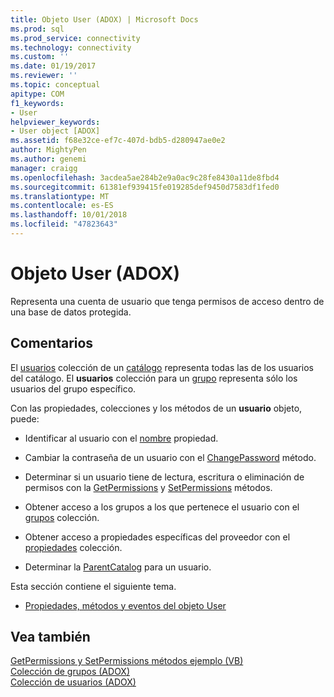 ```yaml
---
title: Objeto User (ADOX) | Microsoft Docs
ms.prod: sql
ms.prod_service: connectivity
ms.technology: connectivity
ms.custom: ''
ms.date: 01/19/2017
ms.reviewer: ''
ms.topic: conceptual
apitype: COM
f1_keywords:
- User
helpviewer_keywords:
- User object [ADOX]
ms.assetid: f68e32ce-ef7c-407d-bdb5-d280947ae0e2
author: MightyPen
ms.author: genemi
manager: craigg
ms.openlocfilehash: 3acdea5ae284b2e9a0ac9c28fe8430a11de8fbd4
ms.sourcegitcommit: 61381ef939415fe019285def9450d7583df1fed0
ms.translationtype: MT
ms.contentlocale: es-ES
ms.lasthandoff: 10/01/2018
ms.locfileid: "47823643"
---
```

# <a name="user-object-adox"></a>Objeto User (ADOX)
Representa una cuenta de usuario que tenga permisos de acceso dentro de una base de datos protegida.  
  
## <a name="remarks"></a>Comentarios  
 El [usuarios](../../../ado/reference/adox-api/users-collection-adox.md) colección de un [catálogo](../../../ado/reference/adox-api/catalog-object-adox.md) representa todas las de los usuarios del catálogo. El **usuarios** colección para un [grupo](../../../ado/reference/adox-api/group-object-adox.md) representa sólo los usuarios del grupo específico.  
  
 Con las propiedades, colecciones y los métodos de un **usuario** objeto, puede:  
  
-   Identificar al usuario con el [nombre](../../../ado/reference/adox-api/name-property-adox.md) propiedad.  
  
-   Cambiar la contraseña de un usuario con el [ChangePassword](../../../ado/reference/adox-api/changepassword-method-adox.md) método.  
  
-   Determinar si un usuario tiene de lectura, escritura o eliminación de permisos con la [GetPermissions](../../../ado/reference/adox-api/getpermissions-method-adox.md) y [SetPermissions](../../../ado/reference/adox-api/setpermissions-method-adox.md) métodos.  
  
-   Obtener acceso a los grupos a los que pertenece el usuario con el [grupos](../../../ado/reference/adox-api/groups-collection-adox.md) colección.  
  
-   Obtener acceso a propiedades específicas del proveedor con el [propiedades](../../../ado/reference/ado-api/properties-collection-ado.md) colección.  
  
-   Determinar la [ParentCatalog](../../../ado/reference/adox-api/parentcatalog-property-adox.md) para un usuario.  
  
 Esta sección contiene el siguiente tema.  
  
-   [Propiedades, métodos y eventos del objeto User](../../../ado/reference/adox-api/user-object-properties-methods-and-events.md)  
  
## <a name="see-also"></a>Vea también  
 [GetPermissions y SetPermissions métodos ejemplo (VB)](../../../ado/reference/adox-api/getpermissions-and-setpermissions-methods-example-vb.md)   
 [Colección de grupos (ADOX)](../../../ado/reference/adox-api/groups-collection-adox.md)   
 [Colección de usuarios (ADOX)](../../../ado/reference/adox-api/users-collection-adox.md)
